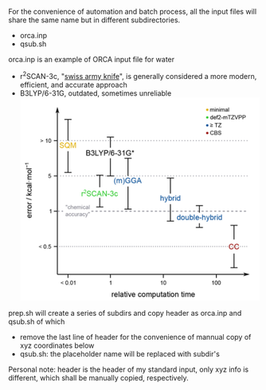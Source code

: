 For the convenience of automation and batch process, 
  all the input files will share the same name but in different subdirectories.
- orca.inp
- qsub.sh

orca.inp is an example of ORCA input file for water
- r<sup>2</sup>SCAN-3c, "[swiss army knife](https://doi.org/10.1063/5.0040021)", is generally considered a more modern, efficient, and accurate approach
- B3LYP/6-31G, outdated, sometimes unreliable
  ![DFT benchmark](https://github.com/er1czz/ORCA-scripts/blob/main/orca_input/DFT_benchmark.png)

prep.sh will create a series of subdirs and copy header as orca.inp and qsub.sh of which
- remove the last line of header for the convenience of mannual copy of xyz coordinates below
- qsub.sh: the placeholder name will be replaced with subdir's

Personal note: header is the header of my standard input, only xyz info is different, which shall be manually copied, respectively.
